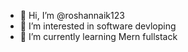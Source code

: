 - 👋 Hi, I’m @roshannaik123
- 👀 I’m interested in software devloping
- 🌱 I’m currently learning Mern fullstack

<!---
roshannaik123/roshannaik123 is a ✨ special ✨ repository because its `README.md` (this file) appears on your GitHub profile.
You can click the Preview link to take a look at your changes.
--->
